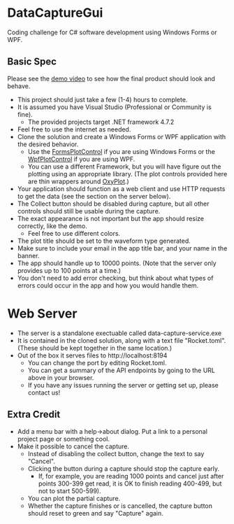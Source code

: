 # DataCaptureGui

Coding challenge for C# software development using Windows Forms or WPF.

## Basic Spec

Please see the [demo video](DataCaptureGuiDemo.mp4) to see how the final product should look and behave.

* This project should just take a few (1-4) hours to complete.
* It is assumed you have Visual Studio (Professional or Community is fine).
    * The provided projects target .NET framework 4.7.2 
* Feel free to use the internet as needed.
* Clone the solution and create a Windows Forms or WPF application with the desired behavior. 
    * Use the [FormsPlotControl](FormsPlotControl/Readme.md) if you are using Windows Forms or the [WpfPlotControl](WpfPlotControl/Readme.md) if you are using WPF.
    * You can use a different Framework, but you will have figure out the plotting using an appropriate library. (The plot controls provided here are thin wrappers around [OxyPlot](https://oxyplot.readthedocs.io/).)
* Your application should function as a web client and use HTTP requests to get the data (see the section on the server below).
* The Collect button should be disabled during capture, but all other controls should still be usable during the capture.
* The exact appearance is not important but the app should resize correctly, like the demo.
    * Feel free to use different colors.
* The plot title should be set to the waveform type generated.
* Make sure to include your email in the app title bar, and your name in the banner.
* The app should handle up to 10000 points. (Note that the server only provides up to 100 points at a time.)
* You don't need to add error checking, but think about what types of errors could occur in the app and how you would handle them.

# Web Server

* The server is a standalone exectuable called data-capture-service.exe
* It is contained in the cloned solution, along with a text file "Rocket.toml". (These should be kept together in the same location.)
* Out of the box it serves files to http://localhost:8194
    * You can change the port by editing Rocket.toml.
    * You can get a summary of the API endpoints by going to the URL above in your browser.
    * If you have any issues running the server or getting set up, please contact us!

## Extra Credit
* Add a menu bar with a help->about dialog. Put a link to a personal project page or something cool.
* Make it possible to cancel the capture. 
    * Instead of disabling the collect button, change the text to say "Cancel".
    * Clicking the button during a capture should stop the capture early. 
        * If, for example, you are reading 1000 points and cancel just after points 300-399 get read,
          it is OK to finish reading 400-499, but not to start 500-599).
    * You can plot the partial capture.
    * Whether the capture finishes or is cancelled, the capture button should reset to green and say "Capture" again.
